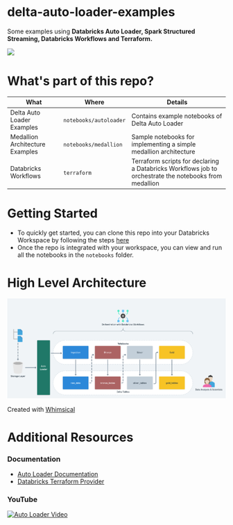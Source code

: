 # delta-auto-loader-examples
Some examples using **Databricks Auto Loader, Spark Structured Streaming, Databricks Workflows and Terraform.**

<img src="https://res.cloudinary.com/hevo/images/f_auto,q_auto/v1636944359/hevo-learn/Databricks-Autoloader-Streaming-and-Batch-Loads/Databricks-Autoloader-Streaming-and-Batch-Loads.png?_i=AA" />

# What's part of this repo?

| What                            | Where                | Details                                                                                                |
|---------------------------------|----------------------|--------------------------------------------------------------------------------------------------------|
| Delta Auto Loader Examples      | `notebooks/autoloader` | Contains example notebooks of Delta Auto Loader                                                        |
| Medallion Architecture Examples | `notebooks/medallion`  | Sample notebooks for implementing a simple medallion architecture                                      |
| Databricks Workflows            | `terraform`            | Terraform scripts for declaring a Databricks Workflows job to orchestrate the notebooks from medallion |


# Getting Started

* To quickly get started, you can clone this repo into your Databricks Workspace by following the steps [here](https://docs.databricks.com/repos/set-up-git-integration.html)
* Once the repo is integrated with your workspace, you can view and run all the notebooks in the `notebooks` folder.

# High Level Architecture

<img src="https://github.com/rafaelvp-db/delta-auto-loader-examples/blob/master/img/Auto%20Loader@2x.png?raw=true">

Created with [Whimsical](https://https://whimsical.com/)

# Additional Resources

### Documentation

* [Auto Loader Documentation](https://docs.databricks.com/ingestion/auto-loader/index.html)
* [Databricks Terraform Provider](https://registry.terraform.io/providers/databrickslabs/databricks/latest/docs)

### YouTube

[![Auto Loader Video](https://img.youtube.com/vi/8a38Fv9cpd8/0.jpg)](https://www.youtube.com/watch?v=8a38Fv9cpd8)
